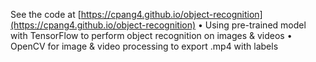See the code at [https://cpang4.github.io/object-recognition](https://cpang4.github.io/object-recognition)
• Using pre-trained model with TensorFlow to perform object recognition on images & videos
• OpenCV for image & video processing to export .mp4 with labels
